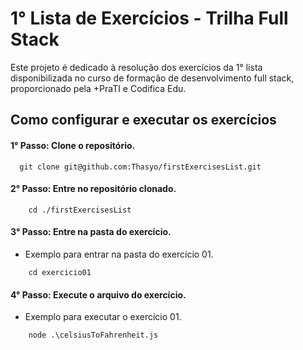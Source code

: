 # 1° Lista de Exercícios - Trilha Full Stack

Este projeto é dedicado à resolução dos exercícios da 1° lista disponibilizada no curso de formação de desenvolvimento full stack, proporcionado pela +PraTI e Codifica Edu.


## Como configurar e executar os exercícios

#### 1° Passo: Clone o repositório.

```Terminal
  git clone git@github.com:Thasyo/firstExercisesList.git
```

#### 2° Passo: Entre no repositório clonado.
    
```Terminal
    cd ./firstExercisesList
```

#### 3° Passo: Entre na pasta do exercício.

- Exemplo para entrar na pasta do exercício 01.

```Terminal
    cd exercicio01
```

#### 4° Passo: Execute o arquivo do exercício.

- Exemplo para executar o exercício 01.

```Terminal
    node .\celsiusToFahrenheit.js
```